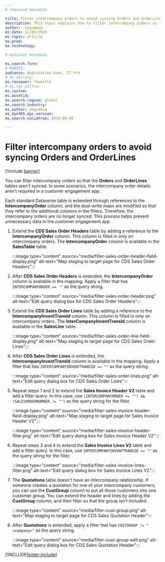```yaml
---
# required metadata

title: Filter intercompany orders to avoid syncing Orders and OrderLines
description: This topic explains how to filter intercompany orders so that the Orders and OrderLines entities aren't synced.
author:  negudava
ms.date: 11/09/2020
ms.topic: article
ms.prod: 
ms.technology: 

# optional metadata

ms.search.form: 
# ROBOTS: 
audience: Application User, IT Pro
# ms.devlang: 
ms.reviewer: rhaertle
# ms.tgt_pltfrm: 
ms.custom: 
ms.assetid: 
ms.search.region: global
ms.search.industry: 
ms.author: negudava
ms.dyn365.ops.version: 
ms.search.validFrom: 2019-09-20

---
```


# Filter intercompany orders to avoid syncing Orders and OrderLines

[!include [banner](../../includes/banner.md)]

You can filter intercompany orders so that the **Orders** and **OrderLines** tables aren't synced. In some scenarios, the intercompany order details aren't required in a customer engagement app.

Each standard Dataverse table is extended through references to the **IntercompanyOrder** column, and the dual-write maps are modified so that they refer to the additional columns in the filters. Therefore, the intercompany orders are no longer synced. This process helps prevent unnecessary data in the customer engagement app.

1. Extend the **CDS Sales Order Headers** table by adding a reference to the **IntercompanyOrder** column. This column is filled in only on intercompany orders. The **IntercompanyOrder** column is available in the **SalesTable** table.

    :::image type="content" source="media/filter-sales-order-header-field-display.png" alt-text="Map staging to target page for CDS Sales Order Headers":::

2. After **CDS Sales Order Headers** is extended, the **IntercompanyOrder** column is available in the mapping. Apply a filter that has `INTERCOMPANYORDER == ""` as the query string.

    :::image type="content" source="media/filter-sales-order-header.png" alt-text="Edit query dialog box for CDS Sales Order Headers":::

3. Extend the **CDS Sales Order Lines** table by adding a reference to the **IntercompanyInventTransId** column. This column is filled in only on intercompany orders. The **InterCompanyInventTransId** column is available in the **SalesLine** table.

    :::image type="content" source="media/filter-sales-order-line-field-display.png" alt-text="Map staging to target page for CDS Sales Order Lines":::

4. After **CDS Sales Order Lines** is extended, the **IntercompanyInventTransId** column is available in the mapping. Apply a filter that has `INTERCOMPANYINVENTTRANSID == ""` as the query string.

    :::image type="content" source="media/filter-sales-order-lines.png" alt-text="Edit query dialog box for CDS Sales Order Lines":::

5. Repeat steps 1 and 2 to extend the **Sales Invoice Header V2** table and add a filter query. In this case, use `(INTERCOMPANYORDER == "") && (SALESORDERNUMBER != "")` as the query string for the filter.

    :::image type="content" source="media/filter-sales-invoice-header-field-display.png" alt-text="Map staging to target page for Sales Invoice Header V2":::

    :::image type="content" source="media/filter-sales-invoice-header-filter.png" alt-text="Edit query dialog box for Sales Invoice Header V2":::

6. Repeat steps 3 and 4 to extend the **Sales Invoice Lines V2** table and add a filter query. In this case, use `INTERCOMPANYINVENTTRANSID == ""` as the query string for the filter.

    :::image type="content" source="media/filter-sales-invoice-lines-filter.png" alt-text="Edit query dialog box for Sales Invoice Lines V2":::

7. The **Quotations** table doesn't have an intercompany relationship. If someone creates a quotation for one of your intercompany customers, you can use the **CustGroup** column to put all those customers into one customer group. You can extend the header and lines by adding the **CustGroup** column, and then filter so that the group isn't included.

    :::image type="content" source="media/filter-cust-group.png" alt-text="Map staging to target page for CDS Sales Quotation Header":::

8. After **Quotations** is extended, apply a filter that has `CUSTGROUP != "<company>"` as the query string.

    :::image type="content" source="media/filter-cust-group-edit.png" alt-text="Edit query dialog box for CDS Sales Quotation Header":::


[!INCLUDE[footer-include](../../../../includes/footer-banner.md)]